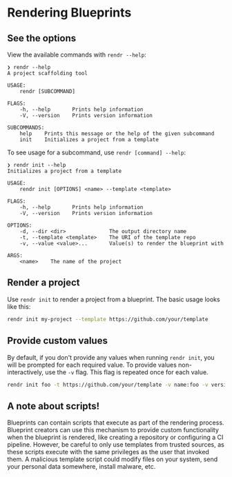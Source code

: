 # Rendering Blueprints

## See the options

View the available commands with `rendr --help`:

    ❯ rendr --help
    A project scaffolding tool

    USAGE:
        rendr [SUBCOMMAND]

    FLAGS:
        -h, --help       Prints help information
        -V, --version    Prints version information

    SUBCOMMANDS:
        help    Prints this message or the help of the given subcommand
        init    Initializes a project from a template

To see usage for a subcommand, use `rendr [command] --help`:

    ❯ rendr init --help
    Initializes a project from a template

    USAGE:
        rendr init [OPTIONS] <name> --template <template>

    FLAGS:
        -h, --help       Prints help information
        -V, --version    Prints version information

    OPTIONS:
        -d, --dir <dir>              The output directory name
        -t, --template <template>    The URI of the template repo
        -v, --value <value>...       Value(s) to render the blueprint with

    ARGS:
        <name>    The name of the project

## Render a project

Use `rendr init` to render a project from a blueprint. The basic usage looks like this:

```sh
rendr init my-project --template https://github.com/your/template
```

## Provide custom values

By default, if you don't provide any values when running `rendr init`, you will
be prompted for each required value. To provide values non-interactively, use
the `-v` flag. This flag is repeated once for each value.

```sh
rendr init foo -t https://github.com/your/template -v name:foo -v version:1.0.0
```

## A note about scripts!

Blueprints can contain scripts that execute as part of the rendering process.
Blueprint creators can use this mechanism to provide custom functionality when
the blueprint is rendered, like creating a repository or configuring a CI
pipeline. However, be careful to only use templates from trusted sources, as
these scripts execute with the same privileges as the user that invoked them.
A malicious template script could modify files on your system, send your
personal data somewhere, install malware, etc.
